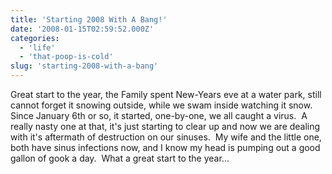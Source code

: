 ```yaml
---
title: 'Starting 2008 With A Bang!'
date: '2008-01-15T02:59:52.000Z'
categories:
  - 'life'
  - 'that-poop-is-cold'
slug: 'starting-2008-with-a-bang'
---
```


Great start to the year, the Family spent New-Years eve at a water park, still cannot forget it snowing outside, while we swam inside watching it snow.   Since January 6th or so, it started, one-by-one, we all caught a virus.  A really nasty one at that, it's just starting to clear up and now we are dealing with it's aftermath of destruction on our sinuses.  My wife and the little one, both have sinus infections now, and I know my head is pumping out a good gallon of gook a day.  What a great start to the year...
